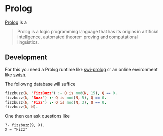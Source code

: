# Prolog
[Prolog][lang:prolog] is a

> Prolog is a logic programming language that has its origins in artificial
> intelligence, automated theorem proving and computational linguistics.

## Development
For this you need a Prolog runtime like [swi-prolog][swi-prolog] or an online
environment like [swish][swish].

The following database will suffice

```prolog
fizzbuzz(N, "FizzBuzz") :- Q is mod(N, 15), Q == 0.
fizzbuzz(N, "Buzz") :- Q is mod(N, 5), Q == 0.
fizzbuzz(N, "Fizz") :- Q is mod(N, 3), Q == 0.
fizzbuzz(N, N).
```

One then can ask questions like

```plain
?- fizzbuzz(9, X).
X = "Fizz"
```

[lang:prolog]: https://en.wikipedia.org/wiki/Prolog
[swi-prolog]: https://www.swi-prolog.org/
[swish]: https://wasm.swi-prolog.org/wasm/shell
